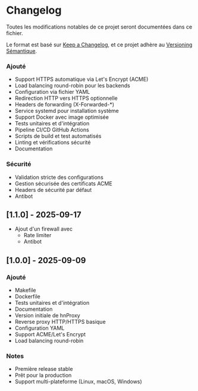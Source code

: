 # Changelog

Toutes les modifications notables de ce projet seront documentées dans ce fichier.

Le format est basé sur [Keep a Changelog](https://keepachangelog.com/en/1.0.0/),
et ce projet adhère au [Versioning Sémantique](https://semver.org/spec/v2.0.0.html).

### Ajouté
- Support HTTPS automatique via Let's Encrypt (ACME)
- Load balancing round-robin pour les backends
- Configuration via fichier YAML
- Redirection HTTP vers HTTPS optionnelle
- Headers de forwarding (X-Forwarded-*)
- Service systemd pour installation système
- Support Docker avec image optimisée
- Tests unitaires et d'intégration
- Pipeline CI/CD GitHub Actions
- Scripts de build et test automatisés
- Linting et vérifications sécurité
- Documentation

### Sécurité
- Validation stricte des configurations
- Gestion sécurisée des certificats ACME
- Headers de sécurité par défaut
- Antibot

## [1.1.0] - 2025-09-17
- Ajout d'un firewall avec
  - Rate limiter
  - Antibot

## [1.0.0] - 2025-09-09

### Ajouté
- Makefile
- Dockerfile
- Tests unitaires et d'intégration
- Documentation
- Version initiale de hnProxy
- Reverse proxy HTTP/HTTPS basique
- Configuration YAML
- Support ACME/Let's Encrypt
- Load balancing round-robin

### Notes
- Première release stable
- Prêt pour la production
- Support multi-plateforme (Linux, macOS, Windows)
